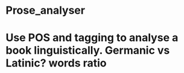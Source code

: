 # Prose_analyser

# Use POS and tagging to analyse a book linguistically. Germanic vs Latinic? words ratio 
